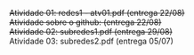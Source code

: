~~Atividade 01: redes1 - atv01.pdf (entrega 22/08)~~    
~~Atividade sobre o github: (entrega 22/08)~~  
~~Atividade 02: subredes1.pdf (entrega 29/08)~~  
Atividade 03: subredes2.pdf (entrega 05/07)  
